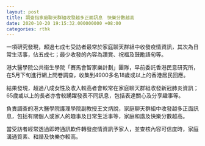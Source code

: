 ```yaml
---
layout: post
title: 調查指家庭聊天群組收發越多正面訊息　快樂分數越高
date: 2020-10-20 19:15:32.000000000 +08:00
categories: rthk
---
```


一項研究發現，超過七成七受訪者最常於家庭聊天群組中收發疫情資訊，其次為日常生活事，佔五成七；最少收發的內容為讚賞、祝福及鼓勵語句等。

港大醫學院公共衞生學院「賽馬會智家樂計劃」團隊，早前委託香港民意研究所，在5月下旬進行網上問卷調查，收集到4900多名18歲或以上的香港居民回應。

結果發現，超過八成女性及收入較高者會較常在家庭聊天群組收發新冠肺炎資訊；65歲或以上的長者亦會較踴躍發表不同訊息，包括表達關心及分享趣事等。

負責調查的港大醫學院護理學院副教授王文炳說，家庭聊天群組中收發越多正面訊息，包括有關個人或家人的趣事及日常生活事等，家庭和諧及快樂分數越高。

當受訪者經常透過即時通訊軟件轉發疫情資訊予家人，並查核內容可信度時，家庭溝通質素、和諧及快樂亦較高。

